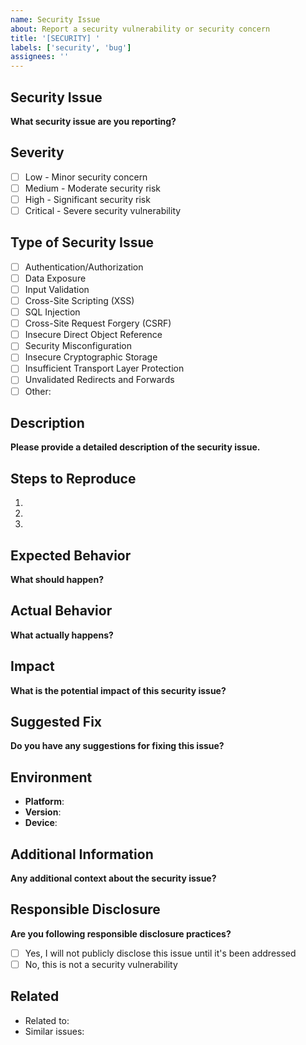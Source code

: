 ```yaml
---
name: Security Issue
about: Report a security vulnerability or security concern
title: '[SECURITY] '
labels: ['security', 'bug']
assignees: ''
---
```


## Security Issue

**What security issue are you reporting?**

<!-- Please describe the security issue you've discovered. -->

## Severity

- [ ] Low - Minor security concern
- [ ] Medium - Moderate security risk
- [ ] High - Significant security risk
- [ ] Critical - Severe security vulnerability

## Type of Security Issue

- [ ] Authentication/Authorization
- [ ] Data Exposure
- [ ] Input Validation
- [ ] Cross-Site Scripting (XSS)
- [ ] SQL Injection
- [ ] Cross-Site Request Forgery (CSRF)
- [ ] Insecure Direct Object Reference
- [ ] Security Misconfiguration
- [ ] Insecure Cryptographic Storage
- [ ] Insufficient Transport Layer Protection
- [ ] Unvalidated Redirects and Forwards
- [ ] Other: <!-- Please specify -->

## Description

**Please provide a detailed description of the security issue.**

<!-- Describe the security issue in detail, including how it could be exploited. -->

## Steps to Reproduce

1. <!-- First step -->
2. <!-- Second step -->
3. <!-- And so on... -->

## Expected Behavior

**What should happen?**

<!-- Describe what should happen in a secure scenario. -->

## Actual Behavior

**What actually happens?**

<!-- Describe what actually happens that creates the security issue. -->

## Impact

**What is the potential impact of this security issue?**

<!-- Describe the potential consequences if this security issue is exploited. -->

## Suggested Fix

**Do you have any suggestions for fixing this issue?**

<!-- If you have ideas for how to fix this issue, please describe them. -->

## Environment

- **Platform**: <!-- e.g., Android, iOS, Web, Windows, macOS, Linux -->
- **Version**: <!-- e.g., 1.0.0 -->
- **Device**: <!-- e.g., iPhone 12, Pixel 6, Chrome, etc. -->

## Additional Information

**Any additional context about the security issue?**

<!-- Add any other context, logs, or information about the security issue here. -->

## Responsible Disclosure

**Are you following responsible disclosure practices?**

<!-- If this is a security vulnerability, please confirm that you're following responsible disclosure practices and not publicly disclosing the issue until it's been addressed. -->

- [ ] Yes, I will not publicly disclose this issue until it's been addressed
- [ ] No, this is not a security vulnerability

## Related

<!-- Link to any related issues, discussions, or documentation -->

- Related to: <!-- #issue_number -->
- Similar issues: <!-- #issue_number -->
